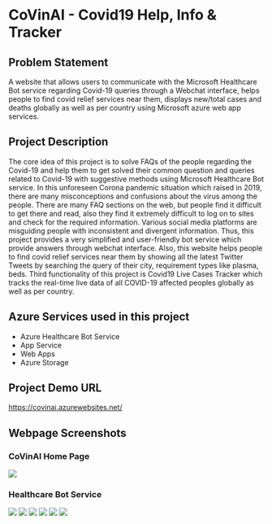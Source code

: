 # CoVinAI - Covid19 Help, Info & Tracker

## Problem Statement
A website that allows users to communicate with the Microsoft Healthcare Bot service regarding Covid-19 queries through a Webchat interface, helps people to find covid relief services near them, displays new/total cases and deaths globally as well as per country using Microsoft azure web app services.

## Project Description
The core idea of this project is to solve FAQs of the people regarding the Covid-19 and help them to get solved their common question and queries related to Covid-19 with suggestive methods using Microsoft Healthcare Bot service. In this unforeseen Corona pandemic situation which raised in 2019, there are many misconceptions and confusions about the virus among the people. There are many FAQ sections on the web, but people find it difficult to get there and read, also they find it extremely difficult to log on to sites and check for the required information. Various social media platforms are misguiding people with inconsistent and divergent information. Thus, this project provides a very simplified and user-friendly bot service which provide answers through webchat interface. Also, this website helps people to find covid relief services near them by showing all the latest Twitter Tweets by searching the query of their city, requirement types like plasma, beds. Third functionality of this project is Covid19 Live Cases Tracker which tracks the real-time live data of all COVID-19 affected peoples globally as well as per country. 

## Azure Services used in this project
- Azure Healthcare Bot Service
- App Service
- Web Apps
- Azure Storage

## Project Demo URL
https://covinai.azurewebsites.net/

## Webpage Screenshots
### CoVinAI Home Page
<img src="https://raw.githubusercontent.com/VinayEdula/Co.VinAI/main/Web%20App/Screenshot%20(4564).png"/>

### Healthcare Bot Service
<img src="https://raw.githubusercontent.com/VinayEdula/Co.VinAI/main/Web%20App/Screenshot%20(4565).png"/>

<img src="https://raw.githubusercontent.com/VinayEdula/Co.VinAI/main/Web%20App/Screenshot%20(4566).png"/>

<img src="https://raw.githubusercontent.com/VinayEdula/Co.VinAI/main/Web%20App/Screenshot%20(4567).png"/>

<img src="https://raw.githubusercontent.com/VinayEdula/Co.VinAI/main/Web%20App/Screenshot%20(4568).png"/>

<img src="https://raw.githubusercontent.com/VinayEdula/Co.VinAI/main/Web%20App/Screenshot%20(4569).png"/>

<img src="https://raw.githubusercontent.com/VinayEdula/Co.VinAI/main/Web%20App/Screenshot%20(4570).png"/>

